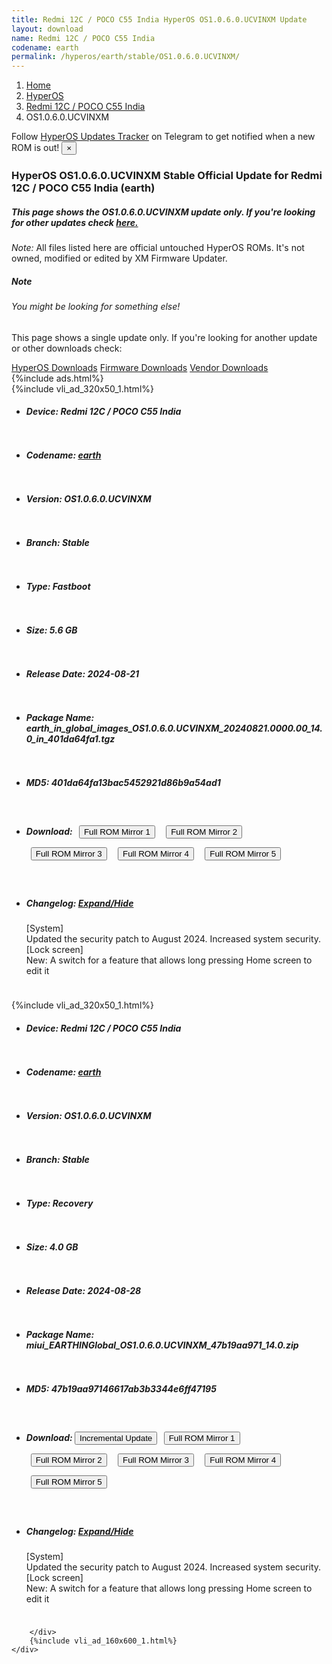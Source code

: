 ```yaml
---
title: Redmi 12C / POCO C55 India HyperOS OS1.0.6.0.UCVINXM Update
layout: download
name: Redmi 12C / POCO C55 India
codename: earth
permalink: /hyperos/earth/stable/OS1.0.6.0.UCVINXM/
---
```

<nav aria-label="breadcrumb">
    <ol class="breadcrumb">
        <li class="breadcrumb-item"><a href="/">Home</a></li>
        <li class="breadcrumb-item"><a href="/hyperos/">HyperOS</a></li>
        <li class="breadcrumb-item"><a href="/hyperos/earth/">Redmi 12C / POCO C55 India</a></li>
        <li class="breadcrumb-item active" aria-current="page">OS1.0.6.0.UCVINXM</li>
    </ol>
</nav>
<div class="alert alert-primary alert-dismissible fade show" role="alert">
    Follow <a href="https://t.me/MIUIUpdatesTracker" class="alert-link">HyperOS Updates Tracker</a> on Telegram to get
    notified when a new ROM is out!
    <button type="button" class="close" data-dismiss="alert" aria-label="Close">
        <span aria-hidden="true">&times;</span>
    </button>
</div>
<div class="col-12 mx-auto">
    <h3 class="title bg-light p-2 rounded">HyperOS OS1.0.6.0.UCVINXM Stable Official Update for Redmi 12C / POCO C55 India (earth)</h3>
    <h5>This page shows the OS1.0.6.0.UCVINXM update only. If you're looking for other updates check
        <a href="/hyperos/earth/">here.</a></h5>
    <p><i>Note: </i>All files listed here are official untouched HyperOS ROMs.
        It's not owned, modified or edited by XM Firmware Updater.</p>
    <div class="card">
        <div class="card-body">
            <h5 class="card-title">Note</h5>
            <h6 class="card-subtitle mb-2 text-muted">You might be looking for something else!</h6>
            <p class="card-text">This page shows a single update only.
                If you're looking for another update or other downloads check:</p>
            <a href="/hyperos/" class="card-link">HyperOS Downloads</a>
            <a href="/firmware/" class="card-link">Firmware Downloads</a>
            <a href="/vendor/" class="card-link">Vendor Downloads</a>
        </div>
    </div>
    {%include ads.html%}
    <div class="row justify-content-center">
        <div class="col-10" id="downloads">
                    <div class="card card-body">
            {%include vli_ad_320x50_1.html%}
            <ul class="list-unstyled">
                <li style="padding-bottom: 10px;">
                    <h5><b>Device: </b>Redmi 12C / POCO C55 India</h5>
                </li>
                <li style="padding-bottom: 10px;">
                    <h5><b>Codename: </b> <a href="/hyperos/earth/" target="_blank">earth</a> </h5>
                </li>
                <li style="padding-bottom: 10px;">
                    <h5><b>Version: </b>OS1.0.6.0.UCVINXM</h5>
                </li>
                <li style="padding-bottom: 10px;">
                    <h5><b>Branch: </b>Stable</h5>
                </li>
                <li style="padding-bottom: 10px;">
                    <h5><b>Type: </b>Fastboot</h5>
                </li>
                <li style="padding-bottom: 10px;">
                    <h5><b>Size: </b>5.6 GB</h5>
                </li>
                <li style="padding-bottom: 10px;">
                    <h5><b>Release Date: </b>2024-08-21</h5>
                </li>
                <li style="padding-bottom: 10px;">
                    <h5><b>Package Name: </b><span id="filename" class="text-dark">earth_in_global_images_OS1.0.6.0.UCVINXM_20240821.0000.00_14.0_in_401da64fa1.tgz</span></h5>
                </li>
                <li style="padding-bottom: 10px;">
                    <h5><b>MD5: </b><span id="md5" class="text-muted">401da64fa13bac5452921d86b9a54ad1</span></h5>
                </li>
                <li style="padding-bottom: 10px;">
                    <h5><b>Download: </b> <button type="button" id="download" class="btn btn-primary" style="margin: 7px;" onclick="window.open('https://cdnorg.d.miui.com/OS1.0.6.0.UCVINXM/earth_in_global_images_OS1.0.6.0.UCVINXM_20240821.0000.00_14.0_in_401da64fa1.tgz', '_blank');"><i class="fa fa-download"></i> Full ROM Mirror 1</button> <button type="button" id="download" class="btn btn-primary" style="margin: 7px;" onclick="window.open('https://bkt-sgp-miui-ota-update-alisgp.oss-ap-southeast-1.aliyuncs.com/OS1.0.6.0.UCVINXM/earth_in_global_images_OS1.0.6.0.UCVINXM_20240821.0000.00_14.0_in_401da64fa1.tgz', '_blank');"><i class="fa fa-download"></i> Full ROM Mirror 2</button> <button type="button" id="download" class="btn btn-primary" style="margin: 7px;" onclick="window.open('https://bn.d.miui.com/OS1.0.6.0.UCVINXM/earth_in_global_images_OS1.0.6.0.UCVINXM_20240821.0000.00_14.0_in_401da64fa1.tgz', '_blank');"><i class="fa fa-download"></i> Full ROM Mirror 3</button> <button type="button" id="download" class="btn btn-primary" style="margin: 7px;" onclick="window.open('https://bigota.d.miui.com/OS1.0.6.0.UCVINXM/earth_in_global_images_OS1.0.6.0.UCVINXM_20240821.0000.00_14.0_in_401da64fa1.tgz', '_blank');"><i class="fa fa-download"></i> Full ROM Mirror 4</button> <button type="button" id="download" class="btn btn-primary" style="margin: 7px;" onclick="window.open('https://hugeota.d.miui.com/OS1.0.6.0.UCVINXM/earth_in_global_images_OS1.0.6.0.UCVINXM_20240821.0000.00_14.0_in_401da64fa1.tgz', '_blank');"><i class="fa fa-download"></i> Full ROM Mirror 5</button></h5>
                </li>
                <li style="padding-bottom: 10px;">
                    <h5><b>Changelog: </b><a href="#earth_1_changelog" data-toggle="collapse" role="button"
                            aria-expanded="false" aria-controls="earth_1_changelog"> <i class="fa fa-arrow-down"
                                aria-hidden="true"></i> Expand/Hide</a></h5>
                    <div class="collapse" id="earth_1_changelog">
                        <p id="changelog_text">[System]<br>Updated the security patch to August 2024. Increased system security.<br>[Lock screen]<br>New: A switch for a feature that allows long pressing Home screen to edit it</p>
                    </div>
                </li>
            </ul>
        </div>
        <div class="card card-body">
            {%include vli_ad_320x50_1.html%}
            <ul class="list-unstyled">
                <li style="padding-bottom: 10px;">
                    <h5><b>Device: </b>Redmi 12C / POCO C55 India</h5>
                </li>
                <li style="padding-bottom: 10px;">
                    <h5><b>Codename: </b> <a href="/hyperos/earth/" target="_blank">earth</a> </h5>
                </li>
                <li style="padding-bottom: 10px;">
                    <h5><b>Version: </b>OS1.0.6.0.UCVINXM</h5>
                </li>
                <li style="padding-bottom: 10px;">
                    <h5><b>Branch: </b>Stable</h5>
                </li>
                <li style="padding-bottom: 10px;">
                    <h5><b>Type: </b>Recovery</h5>
                </li>
                <li style="padding-bottom: 10px;">
                    <h5><b>Size: </b>4.0 GB</h5>
                </li>
                <li style="padding-bottom: 10px;">
                    <h5><b>Release Date: </b>2024-08-28</h5>
                </li>
                <li style="padding-bottom: 10px;">
                    <h5><b>Package Name: </b><span id="filename" class="text-dark">miui_EARTHINGlobal_OS1.0.6.0.UCVINXM_47b19aa971_14.0.zip</span></h5>
                </li>
                <li style="padding-bottom: 10px;">
                    <h5><b>MD5: </b><span id="md5" class="text-muted">47b19aa97146617ab3b3344e6ff47195</span></h5>
                </li>
                <li style="padding-bottom: 10px;">
                    <h5><b>Download: </b><button type="button" id="incremental_download" class="btn btn-warning" onclick="window.open('https://bigota.d.miui.com/OS1.0.6.0.UCVINXM/miui-blockota-earth_in_global-OS1.0.5.0.UCVINXM-OS1.0.6.0.UCVINXM-60cc12ca68-14.0.zip', '_blank');"><i class="fa fa-download"></i> Incremental Update</button> <button type="button" id="download" class="btn btn-primary" style="margin: 7px;" onclick="window.open('https://cdnorg.d.miui.com/OS1.0.6.0.UCVINXM/miui_EARTHINGlobal_OS1.0.6.0.UCVINXM_47b19aa971_14.0.zip', '_blank');"><i class="fa fa-download"></i> Full ROM Mirror 1</button> <button type="button" id="download" class="btn btn-primary" style="margin: 7px;" onclick="window.open('https://bkt-sgp-miui-ota-update-alisgp.oss-ap-southeast-1.aliyuncs.com/OS1.0.6.0.UCVINXM/miui_EARTHINGlobal_OS1.0.6.0.UCVINXM_47b19aa971_14.0.zip', '_blank');"><i class="fa fa-download"></i> Full ROM Mirror 2</button> <button type="button" id="download" class="btn btn-primary" style="margin: 7px;" onclick="window.open('https://bn.d.miui.com/OS1.0.6.0.UCVINXM/miui_EARTHINGlobal_OS1.0.6.0.UCVINXM_47b19aa971_14.0.zip', '_blank');"><i class="fa fa-download"></i> Full ROM Mirror 3</button> <button type="button" id="download" class="btn btn-primary" style="margin: 7px;" onclick="window.open('https://bigota.d.miui.com/OS1.0.6.0.UCVINXM/miui_EARTHINGlobal_OS1.0.6.0.UCVINXM_47b19aa971_14.0.zip', '_blank');"><i class="fa fa-download"></i> Full ROM Mirror 4</button> <button type="button" id="download" class="btn btn-primary" style="margin: 7px;" onclick="window.open('https://hugeota.d.miui.com/OS1.0.6.0.UCVINXM/miui_EARTHINGlobal_OS1.0.6.0.UCVINXM_47b19aa971_14.0.zip', '_blank');"><i class="fa fa-download"></i> Full ROM Mirror 5</button></h5>
                </li>
                <li style="padding-bottom: 10px;">
                    <h5><b>Changelog: </b><a href="#earth_2_changelog" data-toggle="collapse" role="button"
                            aria-expanded="false" aria-controls="earth_2_changelog"> <i class="fa fa-arrow-down"
                                aria-hidden="true"></i> Expand/Hide</a></h5>
                    <div class="collapse" id="earth_2_changelog">
                        <p id="changelog_text">[System]<br>Updated the security patch to August 2024. Increased system security.<br>[Lock screen]<br>New: A switch for a feature that allows long pressing Home screen to edit it</p>
                    </div>
                </li>
            </ul>
        </div>

        </div>
        {%include vli_ad_160x600_1.html%}
    </div>
</div>
